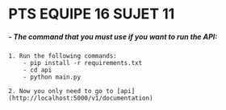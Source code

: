 # PTS EQUIPE 16 SUJET 11

##### - The command that you must use if you want to run the API:
    1. Run the following commands:
        - pip install -r requirements.txt
        - cd api
        - python main.py
        
    2. Now you only need to go to [api](http://localhost:5000/v1/documentation)
